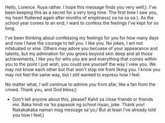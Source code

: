 Hello, Lorence. Kuya rather. I hope this message finds you very well;). I've been keeping this as a secret for a very long time. The first time I saw you, my heart fluttered again after months of emptiness( oa na sa oa ). As the school year comes to an end, I want to confess the feelings I've kept for so long.

I've been thinking about confessing my feelings for you for how many days and now I have the courage to tell you. I like you. No jokes, I am not infatuated or else. Others may adore you becuase of your appearance and talents, but my admiration for you grows beyond skin deep and all those achievements, I like you for who you are and everything that comes within you to the point I just wish, you could see yourself the way I view you. We may not know each other but that won't stop me from liking you.  I know you may not feel the same way, but I still wanted to express how I feel.

No matter what, I will continue to admire you from afar, like a fan from the crowd. Thank you, and God bless;)

- Don't tell anyone about this, please? Kahit sa close friends or friends mo. Baka hindi na 'ko papasok ng school niyan, joke. Thank you! Nakakakaba naman mag message sa'yo;/ But at least I've already told you how I feel;)
